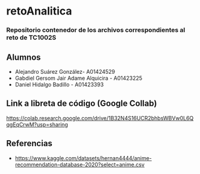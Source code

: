 # retoAnalitica
### Repositorio contenedor de los archivos correspondientes al reto de TC1002S

## Alumnos
- Alejandro Suárez González- A01424529
- Gabdiel Gersom Jair Adame Alquicira - A01423225
- Daniel Hidalgo Badillo - A01423393

## Link a libreta de código (Google Collab)
https://colab.research.google.com/drive/1B32N4S16UCR2bhbsWBVw0L6QqgEqCrwM?usp=sharing

## Referencias
- https://www.kaggle.com/datasets/hernan4444/anime-recommendation-database-2020?select=anime.csv
